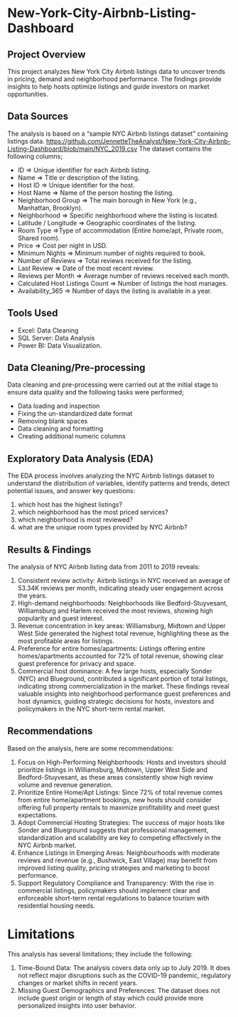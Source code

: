 # New-York-City-Airbnb-Listing-Dashboard

## Project Overview
This project analyzes New York City Airbnb listings data to uncover trends in pricing, demand and neighborhood performance. The findings provide insights to help hosts optimize listings and guide investors on market opportunities.

## Data Sources
The analysis is based on a “sample NYC Airbnb listings dataset” containing listings data. 
https://github.com/JennetteTheAnalyst/New-York-City-Airbnb-Listing-Dashboard/blob/main/NYC_2019.csv
The dataset contains the following columns;

-  ID => Unique identifier for each Airbnb listing.
- Name => Title or description of the listing.
- Host ID => Unique identifier for the host.
- Host Name => Name of the person hosting the listing.
- Neighborhood Group => The main borough in New York (e.g., Manhattan, Brooklyn).
- Neighborhood => Specific neighborhood where the listing is located.
- Latitude / Longitude => Geographic coordinates of the listing.
- Room Type =>Type of accommodation (Entire home/apt, Private room, Shared room).
- Price => Cost per night in USD.
- Minimum Nights => Minimum number of nights required to book.
- Number of Reviews => Total reviews received for the listing.
- Last Review => Date of the most recent review.
- Reviews per Month => Average number of reviews received each month.
- Calculated Host Listings Count => Number of listings the host manages.
- Availability_365 => Number of days the listing is available in a year.

## Tools Used
- Excel: Data Cleaning
- SQL Server: Data Analysis
- Power BI: Data Visualization.

## Data Cleaning/Pre-processing
Data cleaning and pre-processing were carried out at the initial stage to ensure data quality and the following tasks were performed;
- Data loading and inspection
- Fixing the un-standardized date format
- Removing blank spaces
- Data cleaning and formatting
- Creating additional numeric columns

## Exploratory Data Analysis (EDA)
The EDA process involves analyzing the NYC Airbnb listings dataset to understand the distribution of variables, identify patterns and trends, detect potential issues, and answer key questions:
1. which host has the highest listings?
2. which neighborhood has the most priced services?
3. which neighborhood is most reviewed?
4. what are the unique room types provided by NYC Airbnb?

## Results & Findings
The analysis of NYC Airbnb listing data from 2011 to 2019 reveals:
1.	Consistent review activity: Airbnb listings in NYC received an average of 53.34K reviews per month, indicating steady user engagement across the years.
2.	High-demand neighborhoods: Neighborhoods like Bedford-Stuyvesant, Williamsburg and Harlem received the most reviews, showing high popularity and guest interest.
3.	Revenue concentration in key areas: Williamsburg, Midtown and Upper West Side generated the highest total revenue, highlighting these as the most profitable areas for listings.
4.	Preference for entire homes/apartments: Listings offering entire homes/apartments accounted for 72% of total revenue, showing clear guest preference for privacy and space.
5.	Commercial host dominance: A few large hosts, especially Sonder (NYC) and Blueground, contributed a significant portion of total listings, indicating strong commercialization in the market.
These findings reveal valuable insights into neighborhood performance guest preferences and host dynamics, guiding strategic decisions for hosts, investors and policymakers in the NYC short-term rental market.

## Recommendations
Based on the analysis, here are some recommendations:
1.	Focus on High-Performing Neighborhoods: Hosts and investors should prioritize listings in Williamsburg, Midtown, Upper West Side and Bedford-Stuyvesant, as these areas consistently show high review volume and revenue generation.
2.	Prioritize Entire Home/Apt Listings: Since 72% of total revenue comes from entire home/apartment bookings, new hosts should consider offering full property rentals to maximize profitability and meet guest expectations.
3.	Adopt Commercial Hosting Strategies: The success of major hosts like Sonder and Blueground suggests that professional management, standardization and scalability are key to competing effectively in the NYC Airbnb market.
4.	Enhance Listings in Emerging Areas: Neighbourhoods with moderate reviews and revenue (e.g., Bushwick, East Village) may benefit from improved listing quality, pricing strategies and marketing to boost performance.
5.	Support Regulatory Compliance and Transparency: With the rise in commercial listings, policymakers should implement clear and enforceable short-term rental regulations to balance tourism with residential housing needs.

# Limitations
This analysis has several limitations; they include the following:
1.	Time-Bound Data: The analysis covers data only up to July 2019. It does not reflect major disruptions such as the COVID-19 pandemic, regulatory changes or market shifts in recent years.
2.	Missing Guest Demographics and Preferences: The dataset does not include guest origin or length of stay which could provide more personalized insights into user behavior.


